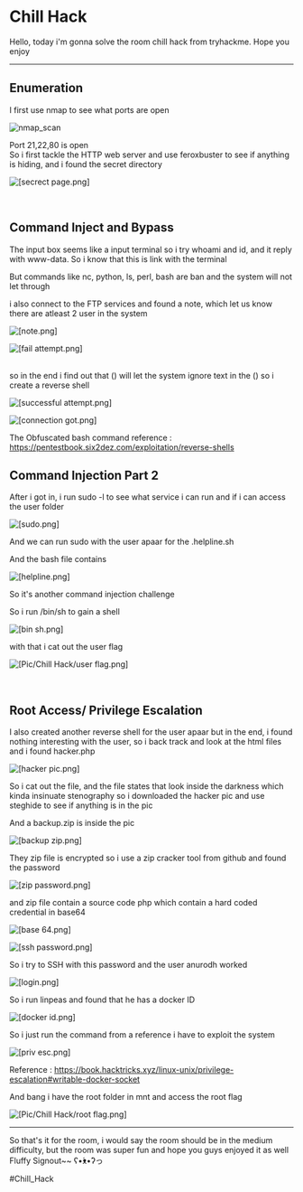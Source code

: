# Chill Hack	

Hello, today i'm gonna solve the room chill hack from tryhackme. Hope you enjoy

----------------------------------------------------------------------------------------------------------------------------------------------------------------------

## Enumeration

I first use nmap to see what ports are open

![nmap_scan](https://github.com/CoolGuyWithTech/Cybersecurity/blob/main/Pic/Chill%20Hack/nmap.png)

Port 21,22,80 is open
<br>
So i first tackle the HTTP web server and use feroxbuster to see if anything is hiding, and i found the secret directory

![[secrect page.png]](https://github.com/CoolGuyWithTech/Cybersecurity/blob/main/Pic/Chill%20Hack/secrect%20page.png)

<br>

## Command Inject and Bypass 

The input box seems like a input terminal so i try whoami and id, and it reply with www-data. So i know that this is link with the terminal

But commands like nc, python, ls, perl, bash are ban and the system will not let through

i also connect to the FTP services and found a note, which let us know there are atleast 2 user in the system

![[note.png]](https://github.com/CoolGuyWithTech/Cybersecurity/blob/main/Pic/Chill%20Hack/note.png)

![[fail attempt.png]](https://github.com/CoolGuyWithTech/Cybersecurity/blob/main/Pic/Chill%20Hack/fail%20attempt.png)


<br>
so in the end i find out that () will let the system ignore text in the () so i create a reverse shell

![[successful attempt.png]](https://github.com/CoolGuyWithTech/Cybersecurity/blob/main/Pic/Chill%20Hack/successful%20attempt.png)


![[connection got.png]](https://github.com/CoolGuyWithTech/Cybersecurity/blob/main/Pic/Chill%20Hack/connection%20got.png)

The Obfuscated bash command reference : https://pentestbook.six2dez.com/exploitation/reverse-shells
<br>

## Command Injection Part 2

After i got in, i run sudo -l to see what service i can run and if i can access the user folder

![[sudo.png]](https://github.com/CoolGuyWithTech/Cybersecurity/blob/main/Pic/Chill%20Hack/sudo.png)


And we can run sudo with the user apaar for the .helpline.sh

And the bash file contains


![[helpline.png]](https://github.com/CoolGuyWithTech/Cybersecurity/blob/main/Pic/Chill%20Hack/helpline.png)

So it's another command injection challenge 

So i run /bin/sh to gain a shell

![[bin sh.png]](https://github.com/CoolGuyWithTech/Cybersecurity/blob/main/Pic/Chill%20Hack/bin%20sh.png)

with that i cat out the user flag

![[Pic/Chill Hack/user flag.png]](https://github.com/CoolGuyWithTech/Cybersecurity/blob/main/Pic/Chill%20Hack/user%20flag.png)

<br>

## Root Access/ Privilege Escalation  
I also created another reverse shell for the user apaar
but in the end, i found nothing interesting with the user, so i back track and look at the html files and i found hacker.php 

![[hacker pic.png]](https://github.com/CoolGuyWithTech/Cybersecurity/blob/main/Pic/Chill%20Hack/hacker%20pic.png)

So i cat out the file, and the file states that look inside the darkness which kinda insinuate stenography so i downloaded the hacker pic and use steghide to see if anything is in the pic

And a backup.zip is inside the pic

![[backup zip.png]](https://github.com/CoolGuyWithTech/Cybersecurity/blob/main/Pic/Chill%20Hack/backup%20zip.png)

They zip file is encrypted so i use a zip cracker tool from github and found the password


![[zip password.png]](https://github.com/CoolGuyWithTech/Cybersecurity/blob/main/Pic/Chill%20Hack/zip%20password.png)

and zip file contain a source code php which contain a hard coded credential in base64 

![[base 64.png]](https://github.com/CoolGuyWithTech/Cybersecurity/blob/main/Pic/Chill%20Hack/base%2064.png)

![[ssh password.png]](https://github.com/CoolGuyWithTech/Cybersecurity/blob/main/Pic/Chill%20Hack/ssh%20password.png)

So i try to SSH with this password and the user anurodh worked

![[login.png]](https://github.com/CoolGuyWithTech/Cybersecurity/blob/main/Pic/Chill%20Hack/login.png)

So i run linpeas and found that he has a docker ID

![[docker id.png]](https://github.com/CoolGuyWithTech/Cybersecurity/blob/main/Pic/Chill%20Hack/docker%20id.png)

So i just run the command from a reference i have to exploit the system

![[priv esc.png]](https://github.com/CoolGuyWithTech/Cybersecurity/blob/main/Pic/Chill%20Hack/priv%20esc.png)

Reference : https://book.hacktricks.xyz/linux-unix/privilege-escalation#writable-docker-socket



And bang i have the root folder in mnt and access the root flag

![[Pic/Chill Hack/root flag.png]](https://github.com/CoolGuyWithTech/Cybersecurity/blob/main/Pic/Chill%20Hack/root%20flag.png)

----------------------------------------------------------------------------------------------------------------------------------------------------------------------
So that's it for the room, i would say the room should be in the medium difficulty, but the room was super fun and hope you guys enjoyed it as well Fluffy Signout~~ ʕ•́ᴥ•̀ʔっ



#Chill_Hack
